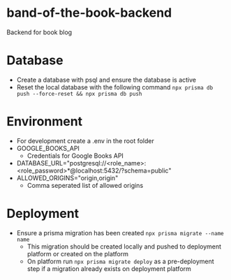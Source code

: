 # band-of-the-book-backend
Backend for book blog

# Database
* Create a database with psql and ensure the database is active
* Reset the local database with the following command `npx prisma db push --force-reset && npx prisma db push`

# Environment
  * For development create a .env in the root folder
  * GOOGLE_BOOKS_API
    * Credentials for Google Books API
  * DATABASE_URL="postgresql://<role_name>:<role_password>*@localhost:5432/<database>?schema=public"
  * ALLOWED_ORIGINS="origin,origin"
    * Comma seperated list of allowed origins


# Deployment
* Ensure a prisma migration has been created `npx prisma migrate --name name`
  * This migration should be created locally and pushed to deployment platform or created on the platform
  * On platform run `npx prisma migrate deploy` as a pre-deployment step if a migration already exists on deployment platform